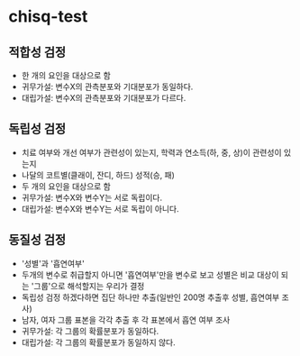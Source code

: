 # chisq-test

## 적합성 검정
- 한 개의 요인을 대상으로 함
- 귀무가설: 변수X의 관측분포와 기대분포가 동일하다.
- 대립가설: 변수X의 관측분포와 기대분포가 다르다.

## 독립성 검정
- 치료 여부와 개선 여부가 관련성이 있는지, 학력과 연소득(하, 중, 상)이 관련성이 있는지
- 나달의 코트별(클래이, 잔디, 하드) 성적(승, 패)
- 두 개의 요인을 대상으로 함
- 귀무가설: 변수X와 변수Y는 서로 독립이다.
- 대립가설: 변수X와 변수Y는 서로 독립이 아니다.

## 동질성 검정
- '성별'과 '흡연여부'
- 두개의 변수로 취급할지 아니면 '흡연여부'만을 변수로 보고 성별은 비교 대상이 되는 '그룹'으로 해석할지는 우리가 결정
- 독립성 검정 하겠다하면 집단 하나만 추출(일반인 200명 추출후 성별, 흡연여부 조사)
- 남자, 여자 그룹 표본을 각각 추출 후 각 표본에서 흡연 여부 조사
- 귀무가설: 각 그룹의 확률분포가 동일하다.
- 대립가설: 각 그룹의 확률분포가 동일하지 않다.
